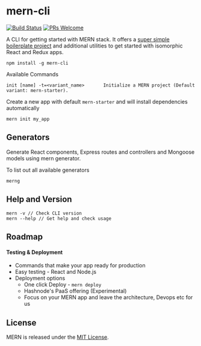 # mern-cli
[![Build Status](https://travis-ci.org/Hashnode/mern-cli.svg?branch=v3.0.0)](https://travis-ci.org/Hashnode/mern-cli)
[![PRs Welcome](https://img.shields.io/badge/PRs-welcome-brightgreen.svg?style=flat-square)](http://makeapullrequest.com)

A CLI for getting started with MERN stack. It offers a [super simple boilerplate project](https://github.com/Hashnode/mern-starter) and additional utilities to get started with isomorphic React and Redux apps.

```
npm install -g mern-cli
```

Available Commands
```
init [name] -t=<variant_name>       Initialize a MERN project (Default variant: mern-starter).
```

Create a new app with default `mern-starter` and will install dependencies automatically
```
mern init my_app
```

## Generators

Generate React components, Express routes and controllers and Mongoose models using mern generator. 

To list out all available generators
```
merng
```

## Help and Version

```
mern -v // Check CLI version
mern --help // Get help and check usage
```

## Roadmap

#### Testing & Deployment

- Commands that make your app ready for production
- Easy testing - React and Node.js
- Deployment options 
	- One click Deploy - `mern deploy`
	- Hashnode's PaaS offering (Experimental)
   - Focus on your MERN app and leave the architecture, Devops etc for us

## License

MERN is released under the [MIT License](http://www.opensource.org/licenses/MIT).